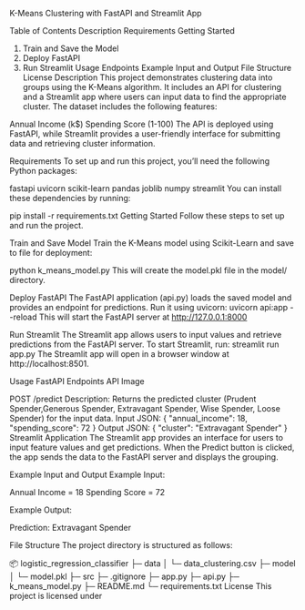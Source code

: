 K-Means Clustering with FastAPI and Streamlit App

Table of Contents
Description
Requirements
Getting Started
1. Train and Save the Model
2. Deploy FastAPI
3. Run Streamlit
Usage
Endpoints
Example Input and Output
File Structure
License
Description
This project demonstrates clustering data into groups using the K-Means algorithm. It includes an API for clustering and a Streamlit app where users can input data to find the appropriate cluster. The dataset includes the following features:

Annual Income (k$)
Spending Score (1-100)
The API is deployed using FastAPI, while Streamlit provides a user-friendly interface for submitting data and retrieving cluster information.

Requirements
To set up and run this project, you’ll need the following Python packages:

fastapi
uvicorn
scikit-learn
pandas
joblib
numpy
streamlit
You can install these dependencies by running:

pip install -r requirements.txt
Getting Started
Follow these steps to set up and run the project.

Train and Save Model
Train the K-Means model using Scikit-Learn and save to file for deployment:

python k_means_model.py
This will create the model.pkl file in the model/ directory.

Deploy FastAPI The FastAPI application (api.py) loads the saved model and provides an endpoint for predictions. Run it using uvicorn:
uvicorn api:app --reload
This will start the FastAPI server at http://127.0.0.1:8000

Run Streamlit The Streamlit app allows users to input values and retrieve predictions from the FastAPI server. To start Streamlit, run:
streamlit run app.py
The Streamlit app will open in a browser window at http://localhost:8501.

Usage
FastAPI Endpoints API Image

POST /predict
Description: Returns the predicted cluster (Prudent Spender,Generous Spender, Extravagant Spender, Wise Spender, Loose Spender) for the input data.
Input JSON:
{
  "annual_income": 18,
  "spending_score": 72
}
Output JSON:
{
  "cluster": "Extravagant Spender"
}
Streamlit Application
The Streamlit app provides an interface for users to input feature values and get predictions. When the Predict button is clicked, the app sends the data to the FastAPI server and displays the grouping.

Example Input and Output
Example Input:

Annual Income = 18 Spending Score = 72

Example Output:

Prediction: Extravagant Spender

File Structure
The project directory is structured as follows:

📦 logistic_regression_classifier
├─ data
│  └─ data_clustering.csv
├─ model
│  └─ model.pkl
├─ src
├─ .gitignore
├─ app.py
├─ api.py
├─ k_means_model.py
├─ README.md
└─ requirements.txt
License
This project is licensed under 